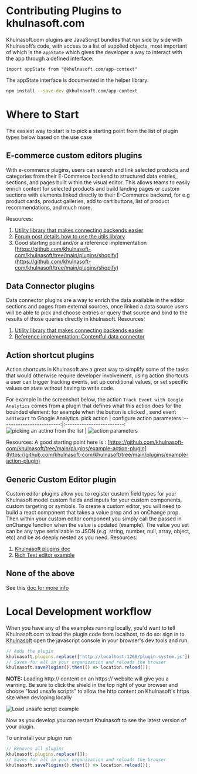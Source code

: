 # Contributing Plugins to khulnasoft.com
Khulnasoft.com plugins are JavaScript bundles that run side by side with Khulnasoft’s code, with access to a list of supplied objects, most important of which is the `appState` which gives the developer a way to interact with the app through a defined interface:

```tsx
import appState from "@khulnasoft.com/app-context"
```

The appState interface is documented in the helper library:

```bash
npm install --save-dev @khulnasoft.com/app-context
```
# Where to Start

The easiest way to start is to pick a starting point from the list of plugin types below based on the use case

## E-commerce custom editors plugins

With e-commerce plugins, users can search and link selected products and categories from their E-Commerce backend to structured data entries, sections, and pages built within the visual editor. This allows teams to easily enrich content for selected products and build landing pages or custom sections with elements linked directly to their E-Commerce backend, for e.g product cards, product galleries, add to cart buttons, list of product recommendations, and much more.

Resources:
1. [Utility library that makes connecting backends easier](https://github.com/khulnasoft-com/khulnasoft/tree/main/packages/plugin-tools)
2. [Forum post details how to use the utils library](https://forum.khulnasoft.com/t/how-to-build-a-custom-editor-plugin-for-my-ecommerce-backend-with-khulnasoft.com/519)
3. Good starting point and/or a reference implementation [https://github.com/khulnasoft-com/khulnasoft/tree/main/plugins/shopify](https://github.com/khulnasoft-com/khulnasoft/tree/main/plugins/shopify)

## Data Connector plugins

Data connector plugins are a way to enrich the data available in the editor sections and pages from external sources, once linked a data source users will be able to pick and choose entries or query that source and bind to the results of those queries directly in khulnasoft.
Resources:
1. [Utility library that makes connecting backends easier](https://github.com/khulnasoft-com/khulnasoft/tree/main/packages/plugin-tools)
2. [Reference implementation: Contentful data connector](https://www.khulnasoft.com/blog/khulnasoft-contentful)

## Action shortcut plugins

Action shortcuts in Khulnasoft are a great way to simplify some of the tasks that would otherwise require developer involvement, using action shortcuts a user can trigger tracking events, set up conditional values, or set specific values on state without having to write code.

For example in the screenshot below, the action `Track Event with Google Analytics` comes from a plugin that defines what this action does for the bounded element: for example when the button is clicked , send event `addToCart` to Google Analytics.
        pick action     |  configure action parameters
:-------------------------:|:-------------------------:
![picking an actino from the list](https://user-images.githubusercontent.com/5093430/162526704-0baec86b-06bd-4a97-8aa4-2233e7c6a5b7.png) | ![action parameters](https://user-images.githubusercontent.com/5093430/162527958-266881c3-ec82-4208-a804-d60b64e12c82.png)

Resources:
A good starting point here is : [https://github.com/khulnasoft-com/khulnasoft/tree/main/plugins/example-action-plugin](https://github.com/khulnasoft-com/khulnasoft/tree/main/plugins/example-action-plugin) 

## Generic Custom Editor plugin
Custom editor plugins allow you to register custom field types for your Khulnasoft model custom fields and inputs for your custom components, custom targeting or symbols.
To create a custom editor, you will need to build a react component that takes a value prop and an onChange prop. Then within your custom editor component you simply call the passed in onChange function when the value is updated (example). The value you set can be any type serializable to JSON (e.g. string, number, null, array, object, etc) and be as deeply nested as you need.
Resources:
1. [Khulnasoft plugins doc](https://www.khulnasoft.com/c/docs/extending/plugins)
2. [Rich Text editor example](https://github.com/khulnasoft-com/khulnasoft/tree/main/plugins/rich-text)

## None of the above
See this [doc for more info](https://www.khulnasoft.com/c/docs/extending/plugins)


# Local Development workflow
When you have any of the examples running locally, you'd want to tell Khulnasoft.com to load the plugin code from localhost, to do so:
sign in to [Khulnasoft](https://khulnasoft.com) open the javascript console in your browser's dev tools and run.

```js
// Adds the plugin
khulnasoft.plugins.replace(['http://localhost:1268/plugin.system.js']);
// Saves for all in your organization and reloads the browser
khulnasoft.savePlugins().then(() => location.reload());
```

**NOTE:** Loading http:// content on an https:// website will give you a warning. Be sure to click the shield in the top right of your browser and choose "load unsafe scripts" to allow the http content on Khulnasoft's https site when devloping locally

<img alt="Load unsafe script example" src="https://i.stack.imgur.com/uSaLL.png">

Now as you develop you can restart Khulnasoft to see the latest version of your plugin.

To uninstall your plugin run

```js
// Removes all plugins
khulnasoft.plugins.replace([]);
// Saves for all in your organization and reloads the browser
khulnasoft.savePlugins().then(() => location.reload());
```
